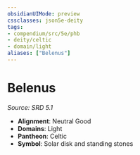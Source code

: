 ```yaml
---
obsidianUIMode: preview
cssclasses: json5e-deity
tags:
- compendium/src/5e/phb
- deity/celtic
- domain/light
aliases: ["Belenus"]
---
```

# Belenus
*Source: SRD 5.1* 

- **Alignment**: Neutral Good
- **Domains**: Light
- **Pantheon**: Celtic
- **Symbol**: Solar disk and standing stones